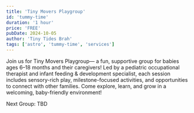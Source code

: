 ```yaml
---
title: 'Tiny Movers Playgroup'
id: 'tummy-time'
duration: '1 hour'
price: 'FREE'
pubDate: 2024-10-05
author: 'Tiny Tides Brah'
tags: ['astro', 'tummy-time', 'services']
---
```


Join us for Tiny Movers Playgroup— a fun, supportive group for babies ages 6–18 months and their caregivers! Led by a pediatric occupational therapist and infant feeding & development specialist, each session includes sensory-rich play, milestone-focused activities, and opportunities to connect with other families. Come explore, learn, and grow in a welcoming, baby-friendly environment!

Next Group: <span class="font-bold">TBD</span>

<!-- <a href="">
<button
class="font-semibold text-base px-6 py-3 transition-all duration-300 ease-in-out cursor-pointer rounded-md hover:scale-[1.02] shadow-lg hover:shadow-2xl text-black bg-[#9ddcdc] hover:bg-[#90e8e8]">
Click Here to Sign Up
</button>
<a> -->
